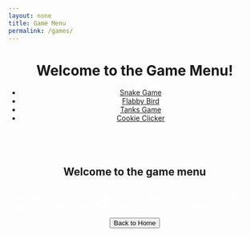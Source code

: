 ```yaml
---
layout: none
title: Game Menu
permalink: /games/
---
```


<html lang="en">
<head>
    <meta charset="UTF-8">
    <meta name="viewport" content="width=device-width, initial-scale=1.0">
    <title>Games Menu</title>
    <link rel="stylesheet" href="../game_menu/css/styles.css">
</head>
<body>
    <header>
        <h1>Welcome to the Game Menu!</h1>
        <nav>
            <ul>
                <li><a href="Snake.html">Snake Game</a></li>
                <li><a href="FlabbyBird.html">Flabby Bird</a></li>
                <li><a href="Tanks.html">Tanks Game</a></li>
                <li><a href="CookieClicker.html">Cookie Clicker</a></li>
            </ul>
        </nav>
    </header>
<!---->
    <section style="display: flex; justify-content: center; align-items: center;">
        <h2>Welcome to the game menu</h2>
    </section>
<!---->
    <section style="display: flex; justify-content: center; align-items: center;">
        <p style="color:#ffffff; font-weight:300;">This is the home page. Navigate to the different sections using the menu above to indulge in snake, flabby bird, tanks, or cookie clicker</p>
    </section>
<!---->
    <section style="display: flex; justify-content: center; align-items: center;">
        <a href="/AnshCSP/"><button>Back to Home</button></a>
    </section>
</body>
</html>